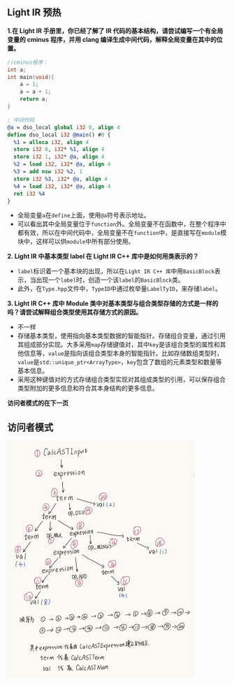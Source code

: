 ## Light IR 预热

**1.在 Light IR 手册里，你已经了解了 IR 代码的基本结构，请尝试编写一个有全局变量的 cminus 程序，并用 clang 编译生成中间代码，解释全局变量在其中的位置。**
```c
//cminus程序：
int a;
int main(void){
    a = 1;
    a = a + 1;
    return a;
}
```
```ll
; 中间代码
@a = dso_local global i32 0, align 4
define dso_local i32 @main() #0 {
  %1 = alloca i32, align 4
  store i32 0, i32* %1, align 4
  store i32 1, i32* @a, align 4
  %2 = load i32, i32* @a, align 4
  %3 = add nsw i32 %2, 1
  store i32 %3, i32* @a, align 4
  %4 = load i32, i32* @a, align 4
  ret i32 %4
}
```
- 全局变量`a`在`define`上面，使用`@a`符号表示地址。
- 可以看出其中全局变量位于`function`外。全局变量不在函数中，在整个程序中都有效，所以在中间代码中，全局变量不在`function`中，是直接写在`module`模块中，这样可以供`module`中所有部分使用。


**2. Light IR 中基本类型 label 在 Light IR C++ 库中是如何用类表示的？**
- `label`标识着一个基本块的出现，所以在`Light IR C++ 库`中用`BasicBlock`表示，当出现一个`label`时，创造一个该`label`的`BasicBlock`类。
- 此外，在`Type.hpp`文件中，`TypeID`中通过枚举量`LabelTyID`，来存储`label`。

  
    
      

**3. Light IR C++ 库中 Module 类中对基本类型与组合类型存储的方式是一样的吗？请尝试解释组合类型使用其存储方式的原因。**
- 不一样
- 存储基本类型，使用指向基本类型数据的智能指针。存储组合变量，通过引用其组成部分实现。大多采用`map`存储键值对，其中`key`是该组合类型的属性和其他信息等，`value`是指向该组合类型本身的智能指针。比如存储数组类型时，`value`是`std::unique_ptr<ArrayType>`，`key`包含了数组的元素类型和数量等基本信息。
- 采用这种键值对的方式存储组合类型实现对其组成类型的引用，可以保存组合类型附加的更多信息和符合其本身结构的更多信息。

**访问者模式的在下一页**

## 访问者模式
<img src="c33fae7a7d1df22083a982adbb56b78.jpg" width = 85%  align="center">
<!-- ![alt text](c33fae7a7d1df22083a982adbb56b78.jpg) -->